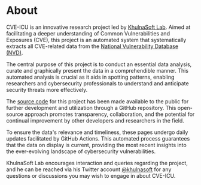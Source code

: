 # About
CVE-ICU is an innovative research project led by [KhulnaSoft Lab](https://www.khulnasoft.com). Aimed at facilitating a deeper understanding of Common Vulnerabilities and Exposures (CVE), this project is an automated system that systematically extracts all CVE-related data from the [National Vulnerability Database (NVD)](https://nvd.nist.gov/).

The central purpose of this project is to conduct an essential data analysis, curate and graphically present the data in a comprehendible manner. This automated analysis is crucial as it aids in spotting patterns, enabling researchers and cybersecurity professionals to understand and anticipate security threats more effectively.

The [source code](https://github.com/khulnasoft-lab/cve-icu) for this project has been made available to the public for further development and utilization through a GitHub repository. This open-source approach promotes transparency, collaboration, and the potential for continual improvement by other developers and researchers in the field.

To ensure the data's relevance and timeliness, these pages undergo daily updates facilitated by GitHub Actions. This automated process guarantees that the data on display is current, providing the most recent insights into the ever-evolving landscape of cybersecurity vulnerabilities.

KhulnaSoft Lab encourages interaction and queries regarding the project, and he can be reached via his Twitter account [@khulnasoft](https://twitter.com/khulnasoft) for any questions or discussions you may wish to engage in about CVE-ICU.